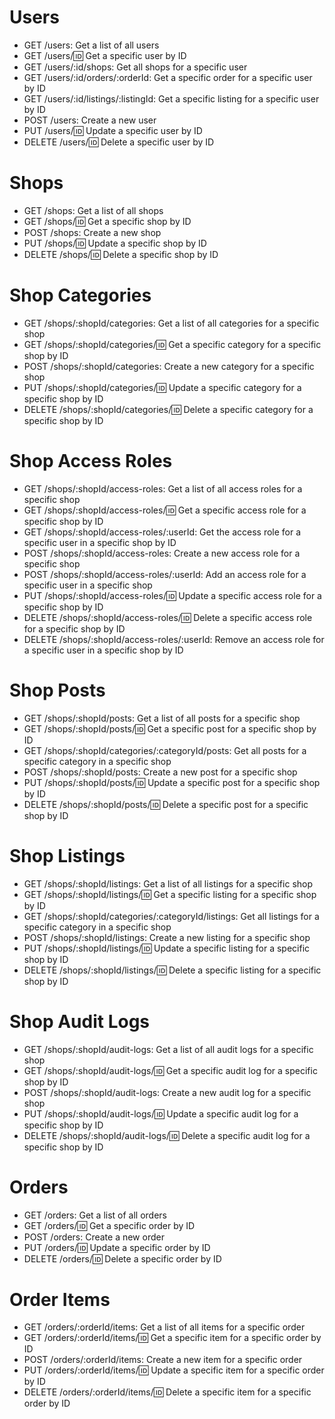 # Users
- GET /users: Get a list of all users
- GET /users/:id: Get a specific user by ID
- GET /users/:id/shops: Get all shops for a specific user
- GET /users/:id/orders/:orderId: Get a specific order for a specific user by ID
- GET /users/:id/listings/:listingId: Get a specific listing for a specific user by ID
- POST /users: Create a new user
- PUT /users/:id: Update a specific user by ID
- DELETE /users/:id: Delete a specific user by ID

# Shops
- GET /shops: Get a list of all shops
- GET /shops/:id: Get a specific shop by ID
- POST /shops: Create a new shop
- PUT /shops/:id: Update a specific shop by ID
- DELETE /shops/:id: Delete a specific shop by ID

# Shop Categories
- GET /shops/:shopId/categories: Get a list of all categories for a specific shop
- GET /shops/:shopId/categories/:id: Get a specific category for a specific shop by ID
- POST /shops/:shopId/categories: Create a new category for a specific shop
- PUT /shops/:shopId/categories/:id: Update a specific category for a specific shop by ID
- DELETE /shops/:shopId/categories/:id: Delete a specific category for a specific shop by ID

# Shop Access Roles
- GET /shops/:shopId/access-roles: Get a list of all access roles for a specific shop
- GET /shops/:shopId/access-roles/:id: Get a specific access role for a specific shop by ID
- GET /shops/:shopId/access-roles/:userId: Get the access role for a specific user in a specific shop by ID
- POST /shops/:shopId/access-roles: Create a new access role for a specific shop
- POST /shops/:shopId/access-roles/:userId: Add an access role for a specific user in a specific shop
- PUT /shops/:shopId/access-roles/:id: Update a specific access role for a specific shop by ID
- DELETE /shops/:shopId/access-roles/:id: Delete a specific access role for a specific shop by ID
- DELETE /shops/:shopId/access-roles/:userId: Remove an access role for a specific user in a specific shop by ID

# Shop Posts
- GET /shops/:shopId/posts: Get a list of all posts for a specific shop
- GET /shops/:shopId/posts/:id: Get a specific post for a specific shop by ID
- GET /shops/:shopId/categories/:categoryId/posts: Get all posts for a specific category in a specific shop
- POST /shops/:shopId/posts: Create a new post for a specific shop
- PUT /shops/:shopId/posts/:id: Update a specific post for a specific shop by ID
- DELETE /shops/:shopId/posts/:id: Delete a specific post for a specific shop by ID

# Shop Listings
- GET /shops/:shopId/listings: Get a list of all listings for a specific shop
- GET /shops/:shopId/listings/:id: Get a specific listing for a specific shop by ID
- GET /shops/:shopId/categories/:categoryId/listings: Get all listings for a specific category in a specific shop
- POST /shops/:shopId/listings: Create a new listing for a specific shop
- PUT /shops/:shopId/listings/:id: Update a specific listing for a specific shop by ID
- DELETE /shops/:shopId/listings/:id: Delete a specific listing for a specific shop by ID

# Shop Audit Logs
- GET /shops/:shopId/audit-logs: Get a list of all audit logs for a specific shop
- GET /shops/:shopId/audit-logs/:id: Get a specific audit log for a specific shop by ID
- POST /shops/:shopId/audit-logs: Create a new audit log for a specific shop
- PUT /shops/:shopId/audit-logs/:id: Update a specific audit log for a specific shop by ID
- DELETE /shops/:shopId/audit-logs/:id: Delete a specific audit log for a specific shop by ID

# Orders
- GET /orders: Get a list of all orders
- GET /orders/:id: Get a specific order by ID
- POST /orders: Create a new order
- PUT /orders/:id: Update a specific order by ID
- DELETE /orders/:id: Delete a specific order by ID

# Order Items
- GET /orders/:orderId/items: Get a list of all items for a specific order
- GET /orders/:orderId/items/:id: Get a specific item for a specific order by ID
- POST /orders/:orderId/items: Create a new item for a specific order
- PUT /orders/:orderId/items/:id: Update a specific item for a specific order by ID
- DELETE /orders/:orderId/items/:id: Delete a specific item for a specific order by ID
